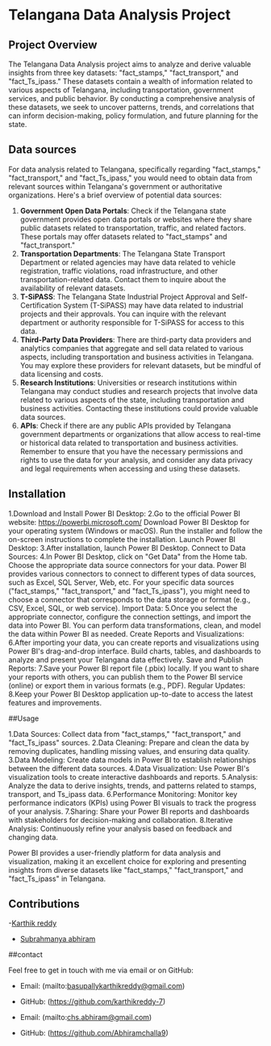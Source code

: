 # Telangana Data Analysis Project

## Project Overview
The Telangana Data Analysis project aims to analyze and derive valuable insights from three key datasets: "fact_stamps," "fact_transport," and "fact_Ts_ipass." These datasets contain a wealth of information related to various aspects of Telangana, including transportation, government services, and public behavior. By conducting a comprehensive analysis of these datasets, we seek to uncover patterns, trends, and correlations that can inform decision-making, policy formulation, and future planning for the state.

## Data sources
For data analysis related to Telangana, specifically regarding "fact_stamps," "fact_transport," and "fact_Ts_ipass," you would need to obtain data from relevant sources within Telangana's government or authoritative organizations. Here's a brief overview of potential data sources:

1. **Government Open Data Portals**: Check if the Telangana state government provides open data portals or websites where they share public datasets related to transportation, traffic, and related factors. These portals may offer datasets related to "fact_stamps" and "fact_transport."
2. **Transportation Departments**: The Telangana State Transport Department or related agencies may have data related to vehicle registration, traffic violations, road infrastructure, and other transportation-related data. Contact them to inquire about the availability of relevant datasets.
3. **T-SiPASS**: The Telangana State Industrial Project Approval and Self-Certification System (T-SiPASS) may have data related to industrial projects and their approvals. You can inquire with the relevant department or authority responsible for T-SiPASS for access to this data.
4. **Third-Party Data Providers**: There are third-party data providers and analytics companies that aggregate and sell data related to various aspects, including transportation and business activities in Telangana. You may explore these providers for relevant datasets, but be mindful of data licensing and costs.
5. **Research Institutions**: Universities or research institutions within Telangana may conduct studies and research projects that involve data related to various aspects of the state, including transportation and business activities. Contacting these institutions could provide valuable data sources.
6. **APIs**: Check if there are any public APIs provided by Telangana government departments or organizations that allow access to real-time or historical data related to transportation and business activities.
Remember to ensure that you have the necessary permissions and rights to use the data for your analysis, and consider any data privacy and legal requirements when accessing and using these datasets.

## Installation

1.Download and Install Power BI Desktop:
2.Go to the official Power BI website: https://powerbi.microsoft.com/
Download Power BI Desktop for your operating system (Windows or macOS).
Run the installer and follow the on-screen instructions to complete the installation.
Launch Power BI Desktop:
3.After installation, launch Power BI Desktop.
Connect to Data Sources:
4.In Power BI Desktop, click on "Get Data" from the Home tab.
Choose the appropriate data source connectors for your data. Power BI provides various connectors to connect to different types of data sources, such as Excel, SQL Server, Web, etc.
For your specific data sources ("fact_stamps," "fact_transport," and "fact_Ts_ipass"), you might need to choose a connector that corresponds to the data storage or format (e.g., CSV, Excel, SQL, or web service).
Import Data:
5.Once you select the appropriate connector, configure the connection settings, and import the data into Power BI.
You can perform data transformations, clean, and model the data within Power BI as needed.
Create Reports and Visualizations:
6.After importing your data, you can create reports and visualizations using Power BI's drag-and-drop interface.
Build charts, tables, and dashboards to analyze and present your Telangana data effectively.
Save and Publish Reports:
7.Save your Power BI report file (.pbix) locally.
If you want to share your reports with others, you can publish them to the Power BI service (online) or export them in various formats (e.g., PDF).
Regular Updates:
8.Keep your Power BI Desktop application up-to-date to access the latest features and improvements.

##Usage

1.Data Sources: Collect data from "fact_stamps," "fact_transport," and "fact_Ts_ipass" sources.
2.Data Cleaning: Prepare and clean the data by removing duplicates, handling missing values, and ensuring data quality.
3.Data Modeling: Create data models in Power BI to establish relationships between the different data sources.
4.Data Visualization: Use Power BI's visualization tools to create interactive dashboards and reports.
5.Analysis: Analyze the data to derive insights, trends, and patterns related to stamps, transport, and Ts_ipass data.
6.Performance Monitoring: Monitor key performance indicators (KPIs) using Power BI visuals to track the progress of your analysis.
7.Sharing: Share your Power BI reports and dashboards with stakeholders for decision-making and collaboration.
8.Iterative Analysis: Continuously refine your analysis based on feedback and changing data.

Power BI provides a user-friendly platform for data analysis and visualization, making it an excellent choice for exploring and presenting insights from diverse datasets like "fact_stamps," "fact_transport," and "fact_Ts_ipass" in Telangana.

## Contributions

-[Karthik reddy ](https://github.com/karthikreddy-7)
- [Subrahmanya abhiram](https://github.com/Abhiramchalla9)

##contact 

Feel free to get in touch with me via email or on GitHub:

- Email: (mailto:basupallykarthikreddy@gmail.com)
- GitHub: (https://github.com/karthikreddy-7)

- Email: (mailto:chs.abhiram@gmail.com)
- GitHub: (https://github.com/Abhiramchalla9)


